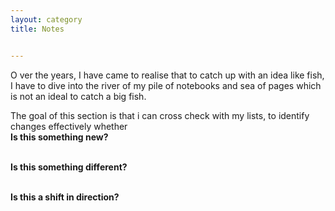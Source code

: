 ```yaml
---
layout: category
title: Notes


---
```

<p class="message">
  <span class="padded-dropcap">O</span> ver the years, I have came to realise that to catch up with an idea like fish, I have to dive into the river of my pile of notebooks and sea of pages which is not an ideal to catch a big fish.
</p>
  
<p class="message">The goal of this section is that i can cross check with my lists, to identify changes effectively whether
<br><strong>Is this something new? 

<br><strong>Is this something different?</strong>

<br><strong>Is this a shift in direction?</strong>

</p>


